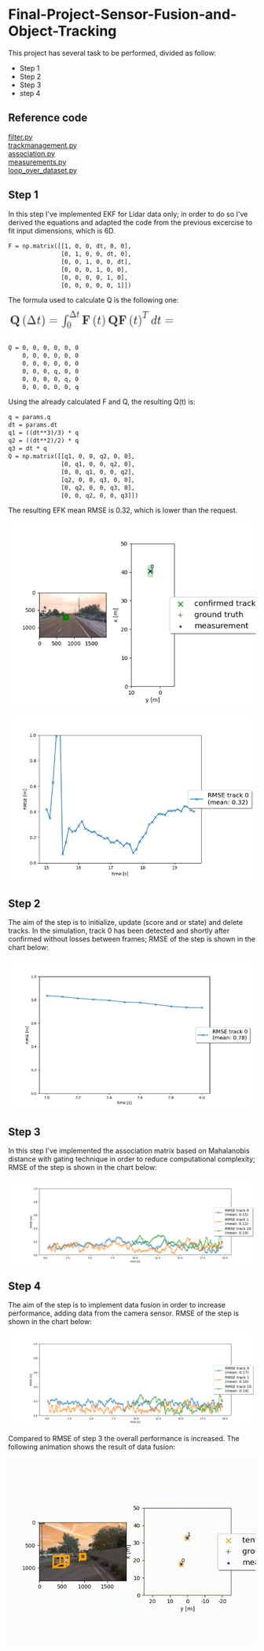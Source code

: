 # Final-Project-Sensor-Fusion-and-Object-Tracking

This project has several task to be performed, divided as follow:
* Step 1
* Step 2
* Step 3
* step 4

## Reference code
[filter.py](Code/filter.py)
<br>
[trackmanagement.py](Code/trackmanagement.py)
<br>
[association.py](Code/association.py)
<br>
[measurements.py](Code/measurements.py)
<br>
[loop_over_dataset.py](Code/loop_over_dataset.py)

## Step 1
In this step I've implemented EKF for Lidar data only; in order to do so I've derived the equations and adapted the code from the previous excercise to fit input dimensions, which is 6D.

```
F = np.matrix([[1, 0, 0, dt, 0, 0],
               [0, 1, 0, 0, dt, 0],
               [0, 0, 1, 0, 0, dt],
               [0, 0, 0, 1, 0, 0],
               [0, 0, 0, 0, 1, 0],
               [0, 0, 0, 0, 0, 1]])
```
The formula used to calculate Q is the following one:
![Q](Pic/Q.png "Q")
```
Q = 0, 0, 0, 0, 0, 0
    0, 0, 0, 0, 0, 0
    0, 0, 0, 0, 0, 0
    0, 0, 0, q, 0, 0
    0, 0, 0, 0, q, 0
    0, 0, 0, 0, 0, q
```
Using the already calculated F and Q, the resulting Q(t) is:
```
q = params.q
dt = params.dt
q1 = ((dt**3)/3) * q 
q2 = ((dt**2)/2) * q 
q3 = dt * q 
Q = np.matrix([[q1, 0, 0, q2, 0, 0],
               [0, q1, 0, 0, q2, 0],
               [0, 0, q1, 0, 0, q2],
               [q2, 0, 0, q3, 0, 0],
               [0, q2, 0, 0, q3, 0],
               [0, 0, q2, 0, 0, q3]])
```
The resulting EFK mean RMSE is 0.32, which is lower than the request.

<p align="center">
  <img src="Pic/step1.png"/>
</p>

<p align="center">
  <img src="Pic/rmse.png"/>
</p>

## Step 2
The aim of the step is to initialize, update (score and or state) and delete tracks. In the simulation, track 0 has been detected and shortly after confirmed without losses between frames; RMSE of the step is shown in the chart below:
<p align="center">
  <img src="Pic/rmse_s2.png"/>
</p>

## Step 3
In this step I've implemented the association matrix based on Mahalanobis distance with gating technique in order to reduce computational complexity; RMSE of the step is shown in the chart below:
<p align="center">
  <img src="Pic/rmse_3.png"/>
</p>

## Step 4
The aim of the step is to implement data fusion in order to increase performance, adding data from the camera sensor. RMSE of the step is shown in the chart below:
<p align="center">
  <img src="Pic/rmse_4.png"/>
</p>
Compared to RMSE of step 3 the overall performance is increased. The following animation shows the result of data fusion:

<p align="center">
  <img src="Pic/my_tracking_results.gif"/>
</p>
